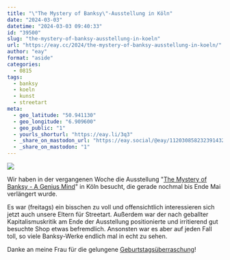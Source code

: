 ```yaml
---
title: "\"The Mystery of Banksy\"-Ausstellung in Köln"
date: "2024-03-03"
datetime: "2024-03-03 09:40:33"
id: "39500"
slug: "the-mystery-of-banksy-ausstellung-in-koeln"
url: "https://eay.cc/2024/the-mystery-of-banksy-ausstellung-in-koeln/"
author: "eay"
format: "aside"
categories:
  - 0815
tags:
  - banksy
  - koeln
  - kunst
  - streetart
meta:
  - geo_latitude: "50.941130"
  - geo_longitude: "6.909600"
  - geo_public: "1"
  - yourls_shorturl: "https://eay.li/3q3"
  - _share_on_mastodon_url: "https://eay.social/@eay/112030858232391432"
  - _share_on_mastodon: "1"
---
```


![](https://eay.cc/uploads/2024/banksy-ausstellung.jpg)

Wir haben in der vergangenen Woche die Ausstellung "[The Mystery of Banksy - A Genius Mind](https://mystery-banksy.com/koeln/)" in Köln besucht, die gerade nochmal bis Ende Mai verlängert wurde.

Es war (freitags) ein bisschen zu voll und offen­sichtlich interessieren sich jetzt auch unsere Eltern für Streetart. Außerdem war der nach geballter Kapitalismus­kritik am Ende der Ausstellung positionierte und irritierend gut besuchte Shop etwas befremdlich. Ansonsten war es aber auf jeden Fall toll, so viele Banksy-Werke endlich mal in echt zu sehen.

Danke an meine Frau für die gelungene [Geburtstags­überraschung](https://eay.cc/2024/status-2024-02-19-2315/)!
